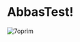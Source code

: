 # AbbasTest!

![7oprim](https://github.com/AbbasBanisaeedDev/AbbasTest/assets/98229442/f4b4253a-b131-4b26-acfd-da57fb671805)
